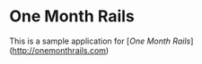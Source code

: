# One Month Rails 

 This is a sample application for
[*One Month Rails*] (http://onemonthrails.com)